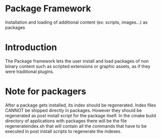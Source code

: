 # Package Framework

Installation and loading of additional content (ex: scripts, images...) as packages

# Introduction
The Package framework lets the user install and load packages of non binary content such as scripted extensions or graphic assets, as if they were traditional plugins.

# Note for packagers
After a package gets installed, its index should be regenerated. Index files CANNOT be shipped directly in packages. However they should be regenerated as post install script for the package itself.
In the cmake build directory of applications with packages there will be the file regenerateindex.sh that will contain all the commands that have to be executed in post install scripts to regenerate the indexes.

